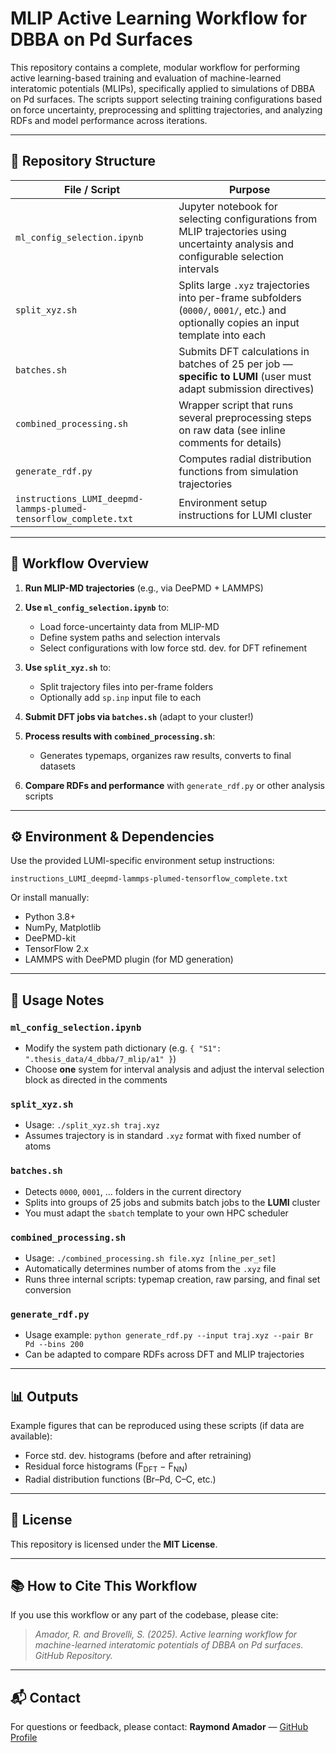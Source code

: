 # MLIP Active Learning Workflow for DBBA on Pd Surfaces

This repository contains a complete, modular workflow for performing active learning-based training and evaluation of machine-learned interatomic potentials (MLIPs), specifically applied to simulations of DBBA on Pd surfaces. The scripts support selecting training configurations based on force uncertainty, preprocessing and splitting trajectories, and analyzing RDFs and model performance across iterations.

---

## 📁 Repository Structure

| File / Script                                                    | Purpose                                                                                                                               |
| ---------------------------------------------------------------- | ------------------------------------------------------------------------------------------------------------------------------------- |
| `ml_config_selection.ipynb`                                      | Jupyter notebook for selecting configurations from MLIP trajectories using uncertainty analysis and configurable selection intervals  |
| `split_xyz.sh`                                                   | Splits large `.xyz` trajectories into per-frame subfolders (`0000/`, `0001/`, etc.) and optionally copies an input template into each |
| `batches.sh`                                                     | Submits DFT calculations in batches of 25 per job — **specific to LUMI** (user must adapt submission directives)                      |
| `combined_processing.sh`                                         | Wrapper script that runs several preprocessing steps on raw data (see inline comments for details)                                    |
| `generate_rdf.py`                                                | Computes radial distribution functions from simulation trajectories                                                                   |
| `instructions_LUMI_deepmd-lammps-plumed-tensorflow_complete.txt` | Environment setup instructions for LUMI cluster                                                                                       |

---

## 🔁 Workflow Overview

1. **Run MLIP-MD trajectories** (e.g., via DeePMD + LAMMPS)
2. **Use `ml_config_selection.ipynb`** to:

   * Load force-uncertainty data from MLIP-MD
   * Define system paths and selection intervals
   * Select configurations with low force std. dev. for DFT refinement
3. **Use `split_xyz.sh`** to:

   * Split trajectory files into per-frame folders
   * Optionally add `sp.inp` input file to each
4. **Submit DFT jobs via `batches.sh`** (adapt to your cluster!)
5. **Process results with `combined_processing.sh`**:

   * Generates typemaps, organizes raw results, converts to final datasets
6. **Compare RDFs and performance** with `generate_rdf.py` or other analysis scripts

---

## ⚙️ Environment & Dependencies

Use the provided LUMI-specific environment setup instructions:

```
instructions_LUMI_deepmd-lammps-plumed-tensorflow_complete.txt
```

Or install manually:

* Python 3.8+
* NumPy, Matplotlib
* DeePMD-kit
* TensorFlow 2.x
* LAMMPS with DeePMD plugin (for MD generation)

---

## 📓 Usage Notes

### `ml_config_selection.ipynb`

* Modify the system path dictionary (e.g. `{ "S1": ".thesis_data/4_dbba/7_mlip/a1" }`)
* Choose **one** system for interval analysis and adjust the interval selection block as directed in the comments

### `split_xyz.sh`

* Usage: `./split_xyz.sh traj.xyz`
* Assumes trajectory is in standard `.xyz` format with fixed number of atoms

### `batches.sh`

* Detects `0000`, `0001`, ... folders in the current directory
* Splits into groups of 25 jobs and submits batch jobs to the **LUMI** cluster
* You must adapt the `sbatch` template to your own HPC scheduler

### `combined_processing.sh`

* Usage: `./combined_processing.sh file.xyz [nline_per_set]`
* Automatically determines number of atoms from the `.xyz` file
* Runs three internal scripts: typemap creation, raw parsing, and final set conversion

### `generate_rdf.py`

* Usage example: `python generate_rdf.py --input traj.xyz --pair Br Pd --bins 200`
* Can be adapted to compare RDFs across DFT and MLIP trajectories

---

## 📊 Outputs

Example figures that can be reproduced using these scripts (if data are available):

* Force std. dev. histograms (before and after retraining)
* Residual force histograms (F<sub>DFT</sub> − F<sub>NN</sub>)
* Radial distribution functions (Br–Pd, C–C, etc.)

---

## 📄 License

This repository is licensed under the **MIT License**.

---

## 📚 How to Cite This Workflow

If you use this workflow or any part of the codebase, please cite:

> *Amador, R. and Brovelli, S. (2025). Active learning workflow for machine-learned interatomic potentials of DBBA on Pd surfaces. GitHub Repository.*

---

## 📬 Contact

For questions or feedback, please contact:
**Raymond Amador** — [GitHub Profile](https://github.com/ramador09/)
